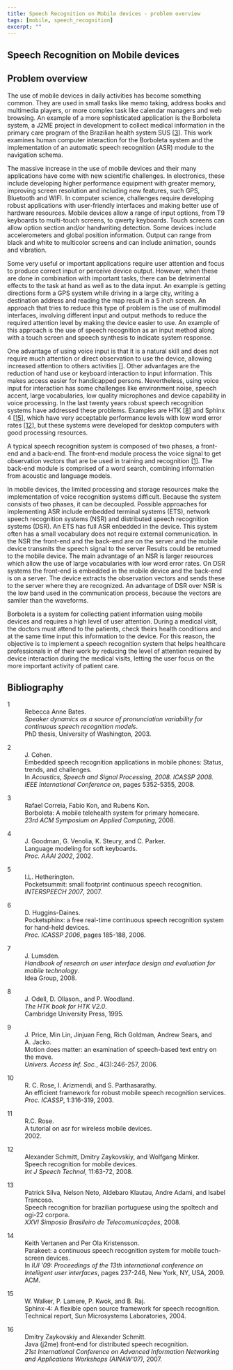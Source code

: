 ```yaml
--- 
title: Speech Recognition on Mobile devices - problem overview
tags: [mobile, speech_recognition]
excerpt: ""
---
```

Speech Recognition on Mobile devices
----------

<h2><a name="poverview">Problem overview</a></h2>

<P>
The use of mobile devices in daily activities has become something common. They are used in small tasks like memo taking, address books and multimedia players, or more complex task like calendar managers and web browsing. An example of a more sophisticated application is the Borboleta system, a J2ME project in development to collect medical information in the primary care program of the Brazilian health system SUS [<A
 HREF="#Correia2008">3</A>]. This work examines human computer interaction for the  Borboleta system and the implementation of an automatic speech recognition (ASR) module to the navigation schema.
</p>
<P>
The massive increase in the use of mobile devices and their many applications have come with new scientific challenges. In electronics, these include developing higher performance equipment with greater memory, improving screen resolution and including new features, such GPS, Bluetooth and WIFI. In computer science, challenges require developing robust applications with user-friendly interfaces and making better use of hardware resources. Mobile devices allow a range of input options, from T9 keyboards to multi-touch screens, to qwerty keyboards. Touch screens can allow option section and/or handwriting detection. Some devices include accelerometers and global position information. Output can range from black and white to multicolor screens and can include animation, sounds and vibration.
</p>
<P>
Some very useful or important applications require user attention and focus to produce correct input or perceive device output. However, when these are done in combination with important tasks, there can be detrimental effects to the task at hand as well as to the data input. An example is getting directions form a GPS system while driving in a large city, writing a destination address and reading the map result in a 5 inch screen. An approach that tries to reduce this type of problem is the use of multimodal interfaces, involving different input and output methods to reduce the required attention level by making the device easier to use. An example of this approach is the use of speech recognition as an input method along with a touch screen and speech synthesis to indicate system response.
</p>
<P>
One advantage of using voice input is that it is a natural skill and does not require much attention or direct observation to use the device, allowing increased attention to others activities []. Other advantages are the reduction of hand use or keyboard interaction to input information. This makes access easier for handicapped persons. Nevertheless, using voice input for interaction has some challenges like environment noise, speech accent, large vocabularies, low quality microphones and device capability in voice processing.  In the last twenty years robust speech recognition systems have addressed these problems. Examples are HTK [<A
 HREF="#Odell1995">8</A>] and Sphinx 4 [<A
 HREF="#Walker2004">15</A>], which have very acceptable performance levels with low word error rates [<A
 HREF="#Schmitt2008">12</A>], but these systems were developed for desktop computers with good processing resources.  
</p>
<P>
A typical speech recognition system is composed of two phases, a front-end and a back-end. The front-end module process the voice signal to get observation vectors that are be used in training and recognition [<A
 HREF="#Bates1">1</A>]. The back-end module is comprised of a word search, combining information from acoustic and language models. 
</p>
<P>
In mobile devices, the limited processing and storage resources make the implementation of voice recognition systems difficult. Because the system consists of two phases, it can be decoupled. Possible approaches for implementing ASR include embedded terminal systems (ETS), network speech recognition systems (NSR) and distributed speech recognition systems (DSR). An ETS has full ASR enbedded in the device. This system often has a small vocabulary does not require external communication. In the NSR the front-end and the back-end are on the server and the mobile device transmits the speech signal to the server Results could be returned to the mobile device. The main advantage of an NSR is  larger resources which allow the use of large vocabularies with low word error rates. On DSR systems the front-end is embedded in the mobile device and the back-end is on a server. The device extracts the observation vectors and sends these to the server where they are recognized. An advantage of DSR over NSR is the low band used in the communication process, because the vectors are samller than the waveforms. 
</p>
<P>
Borboleta is a system for collecting patient information using mobile devices and requires a high level of user attention. During a medical visit, the doctors must attend to the patients, check theirs health conditions and at the same time input this information to the device. For this reason, the objective is to implement a speech recognition system  that helps healthcare professionals in of their work by reducing the level of attention required by device interaction during the medical visits, letting the user focus on the more important activity of patient care.
</p>

<H2>Bibliography</H2>
<DL COMPACT><DD><P></P><DT><A NAME="Bates1">1</A>
<DD>
Rebecca&nbsp;Anne Bates.
<BR><EM>Speaker dynamics as a source of pronunciation variability for
  continuous speech recognition models</EM>.
<BR>PhD thesis, University of Washington, 2003.

<P></P><DT><A NAME="Cohen2008">2</A>
<DD>
J.&nbsp;Cohen.
<BR>Embedded speech recognition applications in mobile phones: Status,
  trends, and challenges.
<BR>In <EM>Acoustics, Speech and Signal Processing, 2008. ICASSP 2008.
  IEEE International Conference on</EM>, pages 5352-5355, 2008.

<P></P><DT><A NAME="Correia2008">3</A>
<DD>
Rafael Correia, Fabio Kon, and Rubens Kon.
<BR>Borboleta: A mobile telehealth system for primary homecare.
<BR><EM>23rd ACM Symposium on Applied Computing</EM>, 2008.

<P></P><DT><A NAME="Goodman2002">4</A>
<DD>
J.&nbsp;Goodman, G.&nbsp;Venolia, K.&nbsp;Steury, and C.&nbsp;Parker.
<BR>Language modeling for soft keyboards.
<BR><EM>Proc. AAAI 2002</EM>, 2002.

<P></P><DT><A NAME="Hetherington2007">5</A>
<DD>
I.L. Hetherington.
<BR>Pocketsummit: small footprint continuous speech recognition.
<BR><EM>INTERSPEECH 2007</EM>, 2007.

<P></P><DT><A NAME="Huggins-Daines2006">6</A>
<DD>
D.&nbsp;Huggins-Daines.
<BR>Pocketsphinx: a free real-time continuous speech recognition system
  for hand-held devices.
<BR><EM>Proc. ICASSP 2006</EM>, pages 185-188, 2006.

<P></P><DT><A NAME="Lumsden2008">7</A>
<DD>
J.&nbsp;Lumsden.
<BR><EM>Handbook of research on user interface design and evaluation for
  mobile technology</EM>.
<BR>Idea Group, 2008.

<P></P><DT><A NAME="Odell1995">8</A>
<DD>
J.&nbsp;Odell, D.&nbsp;Ollason., and P.&nbsp;Woodland.
<BR><EM>The HTK book for HTK V2.0</EM>.
<BR>Cambridge University Press, 1995.

<P></P><DT><A NAME="Price2006">9</A>
<DD>
J.&nbsp;Price, Min Lin, Jinjuan Feng, Rich Goldman, Andrew Sears, and A.&nbsp;Jacko.
<BR>Motion does matter: an examination of speech-based text entry on the
  move.
<BR><EM>Univers. Access Inf. Soc.</EM>, 4(3):246-257, 2006.

<P></P><DT><A NAME="Rose2003">10</A>
<DD>
R.&nbsp;C. Rose, I.&nbsp;Arizmendi, and S.&nbsp;Parthasarathy.
<BR>An efficient framework for robust mobile speech recognition services.
<BR><EM>Proc. ICASSP</EM>, 1:316-319, 2003.

<P></P><DT><A NAME="Rose2002">11</A>
<DD>
R.C. Rose.
<BR>A tutorial on asr for wireless mobile devices.
<BR>2002.

<P></P><DT><A NAME="Schmitt2008">12</A>
<DD>
Alexander Schmitt, Dmitry Zaykovskiy, and Wolfgang Minker.
<BR>Speech recognition for mobile devices.
<BR><EM>Int J Speech Technol</EM>, 11:63-72, 2008.

<P></P><DT><A NAME="Silva2008">13</A>
<DD>
Patrick Silva, Nelson Neto, Aldebaro Klautau, Andre Adami, and Isabel Trancoso.
<BR>Speech recognition for brazilian portuguese using the spoltech and
  ogi-22 corpora.
<BR><EM>XXVI Simposio Brasileiro de Telecomunica&#231;&#245;es</EM>, 2008.

<P></P><DT><A NAME="Vertanen2009">14</A>
<DD>
Keith Vertanen and Per&nbsp;Ola Kristensson.
<BR>Parakeet: a continuous speech recognition system for mobile
  touch-screen devices.
<BR>In <EM>IUI '09: Proceedings of the 13th international conference on
  Intelligent user interfaces</EM>, pages 237-246, New York, NY, USA, 2009. ACM.

<P></P><DT><A NAME="Walker2004">15</A>
<DD>
W.&nbsp;Walker, P.&nbsp;Lamere, P.&nbsp;Kwok, and B.&nbsp;Raj.
<BR>Sphinx-4: A flexible open source framework for speech recognition.
<BR>Technical report, Sun Microsystems Laboratories, 2004.

<P></P><DT><A NAME="Zaykovskiy2007">16</A>
<DD>
Dmitry Zaykovskiy and Alexander Schmitt.
<BR>Java (j2me) front-end for distributed speech recognition.
<BR><EM>21st International Conference on Advanced Information Networking
  and Applications Workshops (AINAW'07)</EM>, 2007.
</DL>

